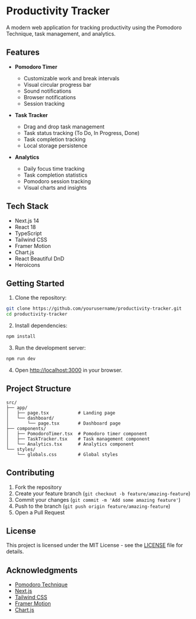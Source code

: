 # Productivity Tracker

A modern web application for tracking productivity using the Pomodoro Technique, task management, and analytics.

## Features

- **Pomodoro Timer**
  - Customizable work and break intervals
  - Visual circular progress bar
  - Sound notifications
  - Browser notifications
  - Session tracking

- **Task Tracker**
  - Drag and drop task management
  - Task status tracking (To Do, In Progress, Done)
  - Task completion tracking
  - Local storage persistence

- **Analytics**
  - Daily focus time tracking
  - Task completion statistics
  - Pomodoro session tracking
  - Visual charts and insights

## Tech Stack

- Next.js 14
- React 18
- TypeScript
- Tailwind CSS
- Framer Motion
- Chart.js
- React Beautiful DnD
- Heroicons

## Getting Started

1. Clone the repository:
```bash
git clone https://github.com/yourusername/productivity-tracker.git
cd productivity-tracker
```

2. Install dependencies:
```bash
npm install
```

3. Run the development server:
```bash
npm run dev
```

4. Open [http://localhost:3000](http://localhost:3000) in your browser.

## Project Structure

```
src/
├── app/
│   ├── page.tsx           # Landing page
│   └── dashboard/
│       └── page.tsx       # Dashboard page
├── components/
│   ├── PomodoroTimer.tsx  # Pomodoro timer component
│   ├── TaskTracker.tsx    # Task management component
│   └── Analytics.tsx      # Analytics component
└── styles/
    └── globals.css        # Global styles
```

## Contributing

1. Fork the repository
2. Create your feature branch (`git checkout -b feature/amazing-feature`)
3. Commit your changes (`git commit -m 'Add some amazing feature'`)
4. Push to the branch (`git push origin feature/amazing-feature`)
5. Open a Pull Request

## License

This project is licensed under the MIT License - see the [LICENSE](LICENSE) file for details.

## Acknowledgments

- [Pomodoro Technique](https://francescocirillo.com/pages/pomodoro-technique)
- [Next.js](https://nextjs.org/)
- [Tailwind CSS](https://tailwindcss.com/)
- [Framer Motion](https://www.framer.com/motion/)
- [Chart.js](https://www.chartjs.org/) 